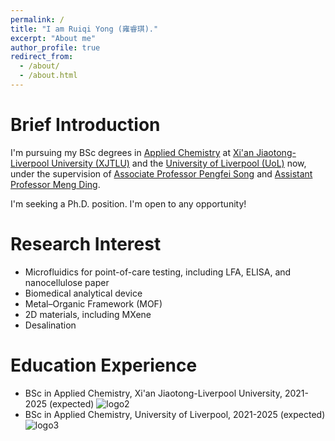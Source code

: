 ```yaml
---
permalink: /
title: "I am Ruiqi Yong (雍睿琪)."
excerpt: "About me"
author_profile: true
redirect_from: 
  - /about/
  - /about.html
---
```


Brief Introduction
=====
I'm pursuing my BSc degrees in [Applied Chemistry](https://www.xjtlu.edu.cn/en/study/undergraduate/applied-chemistry) at [Xi'an Jiaotong-Liverpool University (XJTLU)](https://www.xjtlu.edu.cn/en) and the [University of Liverpool (UoL)](https://www.liverpool.ac.uk) now, under the supervision of [Associate Professor Pengfei Song](https://scholar.xjtlu.edu.cn/en/persons/PengfeiSong) and [Assistant Professor Meng Ding](https://scholar.xjtlu.edu.cn/en/persons/MengDing).

I'm seeking a Ph.D. position. I'm open to any opportunity!

Research Interest
=====
* Microfluidics for point-of-care testing, including LFA, ELISA, and nanocellulose paper
* Biomedical analytical device
* Metal–Organic Framework (MOF)
* 2D materials, including MXene
* Desalination

Education Experience
=====
* BSc in Applied Chemistry, Xi'an Jiaotong-Liverpool University, 2021-2025 (expected)
![logo2](https://github.com/EnderHangYuan/EnderHangYuan.github.io/assets/98693538/195182d3-1c9f-487c-a9ff-b47e1f0f8ae1)
* BSc in Applied Chemistry, University of Liverpool, 2021-2025 (expected)
![logo3](https://github.com/EnderHangYuan/EnderHangYuan.github.io/assets/98693538/df7eb22c-64b2-48c7-8145-adddee8d2b26)
